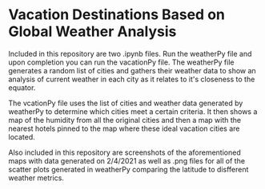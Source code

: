 # Vacation Destinations Based on Global Weather Analysis

Included in this repository are two .ipynb files. Run the weatherPy file and upon completion you can run the vacationPy file. The weatherPy file generates a random list of cities and gathers their weather data to show an analysis of current weather in each city as it relates to it's closeness to the equator.

The vcationPy file uses the list of cities and weather data generated by weatherPy to determine which cities meet a certain criteria. It then shows a map of the humidity from all the original cities and then a map with the nearest hotels pinned to the map where these ideal vacation cities are located.

Also included in this repository are screenshots of the aforementioned maps with data generated on 2/4/2021 as well as .png files for all of the scatter plots generated in weatherPy comparing the latitude to disfferent weather metrics.